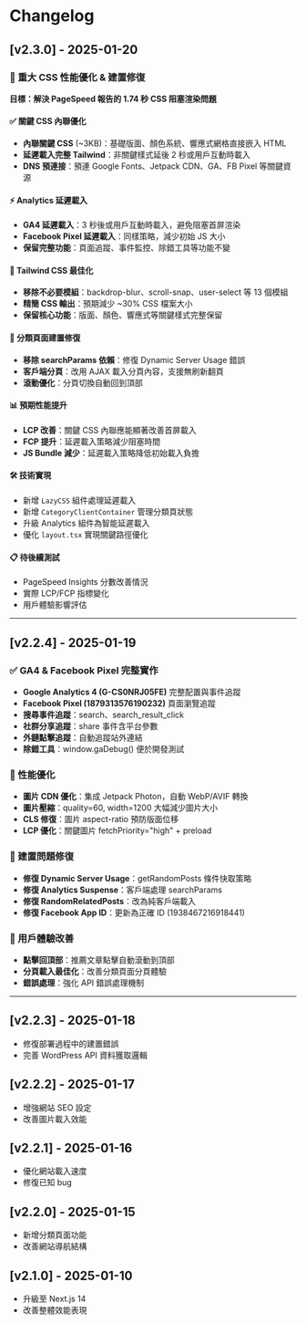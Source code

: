 # Changelog

## [v2.3.0] - 2025-01-20

### 🚀 重大 CSS 性能優化 & 建置修復
**目標：解決 PageSpeed 報告的 1.74 秒 CSS 阻塞渲染問題**

#### ✅ 關鍵 CSS 內聯優化
- **內聯關鍵 CSS** (~3KB)：基礎版面、顏色系統、響應式網格直接嵌入 HTML
- **延遲載入完整 Tailwind**：非關鍵樣式延後 2 秒或用戶互動時載入
- **DNS 預連接**：預連 Google Fonts、Jetpack CDN、GA、FB Pixel 等關鍵資源

#### ⚡ Analytics 延遲載入
- **GA4 延遲載入**：3 秒後或用戶互動時載入，避免阻塞首屏渲染
- **Facebook Pixel 延遲載入**：同樣策略，減少初始 JS 大小
- **保留完整功能**：頁面追蹤、事件監控、除錯工具等功能不變

#### 🔧 Tailwind CSS 最佳化
- **移除不必要模組**：backdrop-blur、scroll-snap、user-select 等 13 個模組
- **精簡 CSS 輸出**：預期減少 ~30% CSS 檔案大小
- **保留核心功能**：版面、顏色、響應式等關鍵樣式完整保留

#### 🐛 分類頁面建置修復
- **移除 searchParams 依賴**：修復 Dynamic Server Usage 錯誤
- **客戶端分頁**：改用 AJAX 載入分頁內容，支援無刷新翻頁
- **滾動優化**：分頁切換自動回到頂部

#### 📊 預期性能提升
- **LCP 改善**：關鍵 CSS 內聯應能顯著改善首屏載入
- **FCP 提升**：延遲載入策略減少阻塞時間
- **JS Bundle 減少**：延遲載入策略降低初始載入負擔

#### 🛠️ 技術實現
- 新增 `LazyCSS` 組件處理延遲載入
- 新增 `CategoryClientContainer` 管理分類頁狀態
- 升級 Analytics 組件為智能延遲載入
- 優化 `layout.tsx` 實現關鍵路徑優化

#### 📋 待後續測試
- PageSpeed Insights 分數改善情況
- 實際 LCP/FCP 指標變化
- 用戶體驗影響評估

---

## [v2.2.4] - 2025-01-19

### ✅ GA4 & Facebook Pixel 完整實作
- **Google Analytics 4 (G-CS0NRJ05FE)** 完整配置與事件追蹤
- **Facebook Pixel (1879313576190232)** 頁面瀏覽追蹤
- **搜尋事件追蹤**：search、search_result_click
- **社群分享追蹤**：share 事件含平台參數
- **外鏈點擊追蹤**：自動追蹤站外連結
- **除錯工具**：window.gaDebug() 便於開發測試

### 🔧 性能優化
- **圖片 CDN 優化**：集成 Jetpack Photon，自動 WebP/AVIF 轉換
- **圖片壓縮**：quality=60, width=1200 大幅減少圖片大小
- **CLS 修復**：圖片 aspect-ratio 預防版面位移
- **LCP 優化**：關鍵圖片 fetchPriority="high" + preload

### 🐛 建置問題修復
- **修復 Dynamic Server Usage**：getRandomPosts 條件快取策略
- **修復 Analytics Suspense**：客戶端處理 searchParams
- **修復 RandomRelatedPosts**：改為純客戶端載入
- **修復 Facebook App ID**：更新為正確 ID (1938467216918441)

### 📱 用戶體驗改善
- **點擊回頂部**：推薦文章點擊自動滾動到頂部
- **分頁載入最佳化**：改善分類頁面分頁體驗
- **錯誤處理**：強化 API 錯誤處理機制

---

## [v2.2.3] - 2025-01-18
- 修復部署過程中的建置錯誤
- 完善 WordPress API 資料獲取邏輯

## [v2.2.2] - 2025-01-17
- 增強網站 SEO 設定
- 改善圖片載入效能

## [v2.2.1] - 2025-01-16
- 優化網站載入速度
- 修復已知 bug

## [v2.2.0] - 2025-01-15
- 新增分類頁面功能
- 改善網站導航結構

## [v2.1.0] - 2025-01-10
- 升級至 Next.js 14
- 改善整體效能表現 